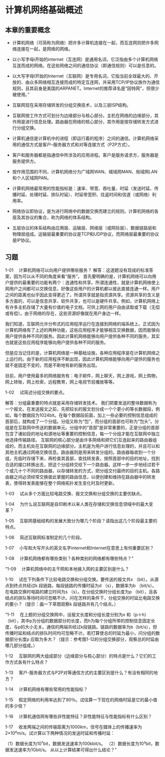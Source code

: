 
# 计算机网络基础概述

## 本章的重要概念

- 计算机网络（可简称为网络）把许多计算机连接在一起，而互连网则把许多网络连接在一起，是网络的网络。

- 以小写字母i开始的internet（互连网）是通用名词，它泛指由多个计算机网络互连而成的网络。在这些网络之间的通信协议（即通信规则）可以是任意的。

- 以大写字母I开始的Internet（互联网）是专用名词，它指当前全球最大的、开放的、由众多网络相互连接而成的特定互连网，并采用TCP/IP协议族作为通信规则，且其前身是美国的ARPANET。Internet的推荐译名是“因特网”，但很少被使用。”

- 互联网现在采用存储转发的分组交换技术，以及三层ISP结构。
- 互联网按工作方式可划分为边缘部分与核心部分。主机在网络的边缘部分，其作用是进行信息处理。路由器在网络的核心部分，其作用是按存储转发方式进行分组交换。
- 计算机通信是计算机中的进程（即运行着的程序）之间的通信。计算机网络采用的通信方式是客户–服务器方式和对等连接方式（P2P方式）。
- 客户和服务器都是指通信中所涉及的应用进程。客户是服务请求方，服务器是服务提供方。
- 按作用范围的不同，计算机网络分为广域网WAN、城域网MAN、局域网LAN和个人区域网PAN。
- 计算机网络最常用的性能指标是：速率、带宽、吞吐量、时延（发送时延、传播时延、处理时延、排队时延）、时延带宽积、往返时间和信道（或网络）利用率。
- 网络协议即协议，是为进行网络中的数据交换而建立的规则。计算机网络的各层及其协议的集合，称为网络的体系结构。
- 五层协议的体系结构由应用层、运输层、网络层（或网际层）、数据链路层和物理层组成。运输层最重要的协议是TCP和UDP协议，而网络层最重要的协议是IP协议。


## 习题

1-01
 　计算机网络可以向用户提供哪些服务？
解答：这道题没有现成的标准答案，因为可以从不同的角度来看“服务”。
首先要明确的是，计算机网络可以向用户提供的最重要的功能有两个：连通性和共享。所谓连通性，就是计算机网络使上网用户之间都可以交换信息，好像这些用户的计算机都以彼此直接连通一样。用户之间的距离也似乎因此变得更近了。所谓共享就是指资源共享。资源共享的含义是多方面的，可以是信息共享、软件共享，也可以是硬件共享。例如，计算机网络上有许多主机存储了大量有价值的电子文档，可供上网的用户自由读取或下载（无偿或有偿）。由于网络的存在，这些资源好像就在用户身边一样。

我们知道，互联网允许分布式的应用程序运行在连接到网络的端系统上。正式因为计算机网络有了上述的两种功能，这些应用程序才能够相互交换数据，因而能够向用户提供各种不同的服务。因此计算机网络能够向用户提供各种不同的服务，其实也就是这些应用程序能够向用户提供各种不同的服务。

但是应当记住的是，计算机网络是一种基础设施，各种应用程序是在计算机网络之上运行的。由于新的应用程序不断出现，因此计算机网络能够向用户提供的服务也就不是固定不变的，而是不断地有新的服务出现。

目前，用户使用最多的网络服务有：电子邮件，网上聊天，网上游戏，网上购物，网上转账，网上检索，远程教育，网上电视节目播放等等。
 

1-02
 　试简述分组交换的要点。

 解答：分组最重要的特点就是采用存储转发技术。
我们把要发送的整块数据称为一个报文。在发送报文之前，先把较长的报文划分成一个个更小的等长数据段，例如，每个数据段为1024bit。在每个数据段前面，加上一些必要的控制信息组成的首部后，就构成了一个分组。分组又称为“包”，而分组的首部也可称为“包头”。分组是在互联网中传送的数据单元。分组中的“首部”是非常重要的，正是分组的首部包含了诸如目的地址和源地址等重要的控制信息，每一个分组才能在互联网中独立地选择传输路径。
互联网的核心部分是由许多网络和把它们互连起来的路由器组成的，而主机处在互联网的边缘部分。主机是为用户进行信息处理的，并且可以和其他主机通过网络交换信息。路由器则是用来转发分组的。路由器每收到一个分组，先临时存储下来，再检查其首部，查找转发表，按照首部中的目的地址，找到合适的接口转换出去，把这个分组转交给下一个路由器。这样一步一步地经过若干个或几十个不同的路由器，以存储转发的方式，把分组交付最终的目的主机。各路由器之间必须经常交换彼此掌握的路由信息，以便创建和维持在路由器中的转发表，使得转发表能够在整个网络拓扑发生变化时及时更新。

1-03
 　试从多个方面比较电路交换、报文交换和分组交换的主要优缺点。

1-04
 　为什么说互联网是自印刷术以来人类在存储和交换信息领域中的最大变革？

1-05
 　互联网基础结构的发展大致分为哪几个阶段？请指出这几个阶段最主要的特点。

1-06
 　简述互联网标准制定的几个阶段。

1-07
 　小写和大写开头的英文名字internet和Internet在意思上有何重要区别？

1-08
 　计算机网络都有哪些类别？各种类别的网络都有哪些特点？”

“1-09
 　计算机网络中的主干网和本地接入网的主要区别是什么？

1-10
 　试在下列条件下比较电路交换和分组交换。要传送的报文共x
 （bit）。从源点到终点共经过k
 段链路，每段链路的传播时延为d
 （s），数据率为b
 （bit/s）。在电路交换时电路的建立时间为s
 （s）。在分组交换时分组长度为p
 （bit），且各结点的排队等待时间可忽略不计。问在怎样的条件下，分组交换的时延比电路交换的要小？（提示：画一下草图观察k
 段链路共有几个结点。）

“1-11
 　在上题的分组交换网中，设报文长度和分组长度分别为x
 和（p＋h）（bit），其中p为分组的数据部分的长度，而h为每个分组所带的控制信息固定长度，与p的大小无关。通信的两端共经过k段链路。链路的数据率为b（bit/s），但传播时延和结点的排队时间均可忽略不计。若打算使总的时延为最小，问分组的数据部分长度p
应取为多大？（提示：参考图1-12的分组交换部分，观察总的时延由哪几部分组成。）

1-12
 　互联网的两大组成部分（边缘部分与核心部分）的特点是什么？它们的工作方式各有什么特点？

1-13
 　客户-服务器方式与P2P对等通信方式的主要区别是什么？有没有相同的地方？

1-14
 　计算机网络有哪些常用的性能指标？

1-15
 　假定网络的利用率达到了90％。试估算一下现在的网络时延是它的最小值的多少倍？

1-16
 　计算机通信网有哪些非性能特征？非性能特征与性能指标有什么区别？

1-17
 　收发两端之间的传输距离为1000km，信号在媒体上的传播速率为2×10⁸m/s。试计算以下两种情况的发送时延和传播时延：


 
（1）数据长度为10⁷bit，数据发送速率为100kbit/s。
（2）数据长度为10³bit，数据发送速率为1Gbit/s。
从以上计算结果可得出什么结论？”

